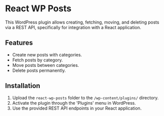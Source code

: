 # React WP Posts

This WordPress plugin allows creating, fetching, moving, and deleting posts via a REST API, specifically for integration with a React application.

## Features

- Create new posts with categories.
- Fetch posts by category.
- Move posts between categories.
- Delete posts permanently.

## Installation

1. Upload the `react-wp-posts` folder to the `/wp-content/plugins/` directory.
2. Activate the plugin through the 'Plugins' menu in WordPress.
3. Use the provided REST API endpoints in your React application.
